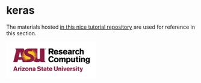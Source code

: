 keras
=====

The materials hosted [in this nice tutorial repository][0] are used for
reference in this section.

<img 
  src="https://github.com/ASU-KE/rc-assets/blob/main/logos/ASURC_color_600.png?raw=true" 
  width="240" >

[0]: https://github.com/buomsoo-kim/Easy-deep-learning-with-Keras
